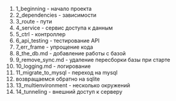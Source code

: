 1. 1_beginning - начало проекта
2. 2_dependencies - зависимости
3. 3_route - пути
4. 4_service - сервис доступа к данным
5. 5_ctrl - контроллер
6. 6_api_testing - тестирование API
7. 7_err_frame - упрощение кода
8. 8_the_db.md - добавление работы с базой
9. 9_remove_sync.md - удаление пересборки базы при старте
10. 10_logging.md - логирование
11. 11_migrate_to_mysql - переход на mysql
12. возвращаемся обратно на sqlite
13. 13_multienvironment - несколько окружений
14. 14_tunneling - внешний доступ к серверу

